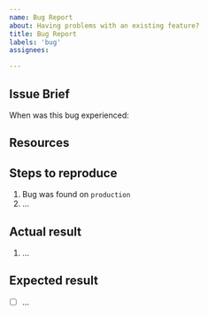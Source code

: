```yaml
---
name: Bug Report
about: Having problems with an existing feature?
title: Bug Report
labels: 'bug'
assignees: 

---
```

Issue Brief
--
When was this bug experienced:

<!-- What is the purpose of this issue? Explain the background context. Please remember to search the issue tracker for your issue before posting a possible duplicate. It's better to enhance an existing issue with your experience than to create a second issue that will be immediately closed. -->




Resources
--
<!-- Attach any screenshots, screencasts, customer information, chat transcripts, emails to support the debugging effort. -->



Steps to reproduce
--
<!-- Listing of detailed steps needed to reproduce this error. Emphasis any steps that are critical to the reproduction of the bug. -->

1. Bug was found on `production`
2. ...



Actual result
--
<!-- Explain the unexpected "bug(s)" that we should be looking for. -->

1. ...



Expected result
--
<!-- Explain what you "expect" to be happening instead of the bug. -->

- [ ] ...
